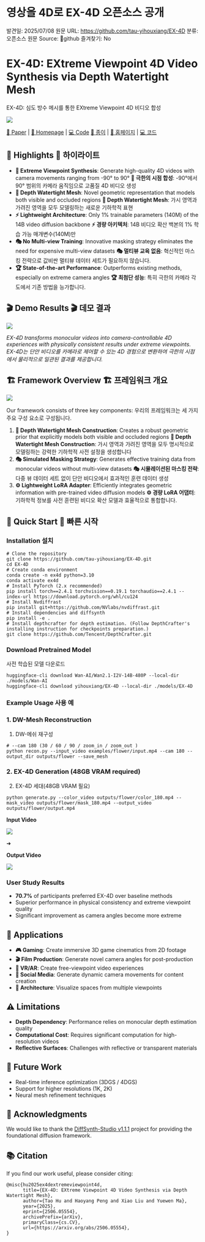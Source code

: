 # 영상을 4D로 EX-4D 오픈소스 공개

발견일: 2025/07/08
원문 URL: https://github.com/tau-yihouxiang/EX-4D
분류: 오픈소스
원문 Source: 🔗github
즐겨찾기: No

[](https://opengraph.githubassets.com/2f3fe93325ec8e6d2c7151c068a08c6b7ac6b334b4b5e5dce97b699b839e68ca/tau-yihouxiang/EX-4D)

# EX-4D: EXtreme Viewpoint 4D Video Synthesis via Depth Watertight Mesh
EX-4D: 심도 방수 메시를 통한 EXtreme Viewpoint 4D 비디오 합성

![](https://github.com/tau-yihouxiang/EX-4D/raw/main/docs/Logo.png)

[📄 Paper](https://arxiv.org/abs/2506.05554) | [🎥 Homepage](https://tau-yihouxiang.github.io/projects/EX-4D/EX-4D.html) | [💻 Code](https://github.com/tau-yihouxiang/EX-4D)
[📄 종이](https://arxiv.org/abs/2506.05554) | [🎥 홈페이지](https://tau-yihouxiang.github.io/projects/EX-4D/EX-4D.html) | [💻 코드](https://github.com/tau-yihouxiang/EX-4D)

## 🌟 Highlights 🌟 하이라이트

- **🎯 Extreme Viewpoint Synthesis**: Generate high-quality 4D videos with camera movements ranging from -90° to 90°
**🎯 극한의 시점 합성**: -90°에서 90° 범위의 카메라 움직임으로 고품질 4D 비디오 생성
- **🔧 Depth Watertight Mesh**: Novel geometric representation that models both visible and occluded regions
**🔧 Depth Watertight Mesh**: 가시 영역과 가려진 영역을 모두 모델링하는 새로운 기하학적 표현
- **⚡ Lightweight Architecture**: Only 1% trainable parameters (140M) of the 14B video diffusion backbone
**⚡ 경량 아키텍처**: 14B 비디오 확산 백본의 1% 학습 가능 매개변수(140M)만
- **🎭 No Multi-view Training**: Innovative masking strategy eliminates the need for expensive multi-view datasets
**🎭 멀티뷰 교육 없음**: 혁신적인 마스킹 전략으로 값비싼 멀티뷰 데이터 세트가 필요하지 않습니다.
- **🏆 State-of-the-art Performance**: Outperforms existing methods, especially on extreme camera angles
**🏆 최첨단 성능**: 특히 극한의 카메라 각도에서 기존 방법을 능가합니다.

## 🎬 Demo Results 🎬 데모 결과

![](https://github.com/tau-yihouxiang/EX-4D/raw/main/docs/teaser.png)

*EX-4D transforms monocular videos into camera-controllable 4D experiences with physically consistent results under extreme viewpoints.*
*EX-4D는 단안 비디오를 카메라로 제어할 수 있는 4D 경험으로 변환하여 극한의 시점에서 물리적으로 일관된 결과를 제공합니다.*

## 🏗️ Framework Overview 🏗️ 프레임워크 개요

![](https://github.com/tau-yihouxiang/EX-4D/raw/main/docs/overview.png)

Our framework consists of three key components:
우리의 프레임워크는 세 가지 주요 구성 요소로 구성됩니다.

1. **🔺 Depth Watertight Mesh Construction**: Creates a robust geometric prior that explicitly models both visible and occluded regions
**🔺 Depth Watertight Mesh Construction**: 가시 영역과 가려진 영역을 모두 명시적으로 모델링하는 강력한 기하학적 사전 설정을 생성합니다
2. **🎭 Simulated Masking Strategy**: Generates effective training data from monocular videos without multi-view datasets
**🎭 시뮬레이션된 마스킹 전략**: 다중 뷰 데이터 세트 없이 단안 비디오에서 효과적인 훈련 데이터 생성
3. **⚙️ Lightweight LoRA Adapter**: Efficiently integrates geometric information with pre-trained video diffusion models
**⚙️ 경량 LoRA 어댑터**: 기하학적 정보를 사전 훈련된 비디오 확산 모델과 효율적으로 통합합니다.

## 🚀 Quick Start 🚀 빠른 시작

### Installation 설치

```
# Clone the repository
git clone https://github.com/tau-yihouxiang/EX-4D.git
cd EX-4D
# Create conda environment
conda create -n ex4d python=3.10
conda activate ex4d
# Install PyTorch (2.x recommended)
pip install torch==2.4.1 torchvision==0.19.1 torchaudio==2.4.1 --index-url https://download.pytorch.org/whl/cu124
# Install Nvdiffrast
pip install git+https://github.com/NVlabs/nvdiffrast.git
# Install dependencies and diffsynth
pip install -e .
# Install depthcrafter for depth estimation. (Follow DepthCrafter's installing instruction for checkpoints preparation.)
git clone https://github.com/Tencent/DepthCrafter.git
```

### Download Pretrained Model

사전 학습된 모델 다운로드

```
huggingface-cli download Wan-AI/Wan2.1-I2V-14B-480P --local-dir ./models/Wan-AI
huggingface-cli download yihouxiang/EX-4D --local-dir ./models/EX-4D
```

### Example Usage 사용 예

### 1. DW-Mesh Reconstruction

1. DW-메쉬 재구성

```
# --cam 180 (30 / 60 / 90 / zoom_in / zoom_out )
python recon.py --input_video examples/flower/input.mp4 --cam 180 --output_dir outputs/flower --save_mesh
```

### 2. EX-4D Generation (48GB VRAM required)

2. EX-4D 세대(48GB VRAM 필요)

```
python generate.py --color_video outputs/flower/color_180.mp4 --mask_video outputs/flower/mask_180.mp4 --output_video outputs/flower/output.mp4
```

**Input Video**

![](https://github.com/tau-yihouxiang/EX-4D/raw/main/examples/flower/input.gif)

➜

**Output Video**

![](https://github.com/tau-yihouxiang/EX-4D/raw/main/examples/flower/output.gif)

### User Study Results

- **70.7%** of participants preferred EX-4D over baseline methods
- Superior performance in physical consistency and extreme viewpoint quality
- Significant improvement as camera angles become more extreme

## 🎯 Applications

- **🎮 Gaming**: Create immersive 3D game cinematics from 2D footage
- **🎬 Film Production**: Generate novel camera angles for post-production
- **🥽 VR/AR**: Create free-viewpoint video experiences
- **📱 Social Media**: Generate dynamic camera movements for content creation
- **🏢 Architecture**: Visualize spaces from multiple viewpoints

## ⚠️ Limitations

- **Depth Dependency**: Performance relies on monocular depth estimation quality
- **Computational Cost**: Requires significant computation for high-resolution videos
- **Reflective Surfaces**: Challenges with reflective or transparent materials

## 🔮 Future Work

- Real-time inference optimization (3DGS / 4DGS)
- Support for higher resolutions (1K, 2K)
- Neural mesh refinement techniques

## 🙏 Acknowledgments

We would like to thank the [DiffSynth-Studio v1.1.1](https://github.com/modelscope/DiffSynth-Studio/tree/v1.1.1) project for providing the foundational diffusion framework.

## 📚 Citation

If you find our work useful, please consider citing:

```
@misc{hu2025ex4dextremeviewpoint4d,
      title={EX-4D: EXtreme Viewpoint 4D Video Synthesis via Depth Watertight Mesh}, 
      author={Tao Hu and Haoyang Peng and Xiao Liu and Yuewen Ma},
      year={2025},
      eprint={2506.05554},
      archivePrefix={arXiv},
      primaryClass={cs.CV},
      url={https://arxiv.org/abs/2506.05554}, 
}
```